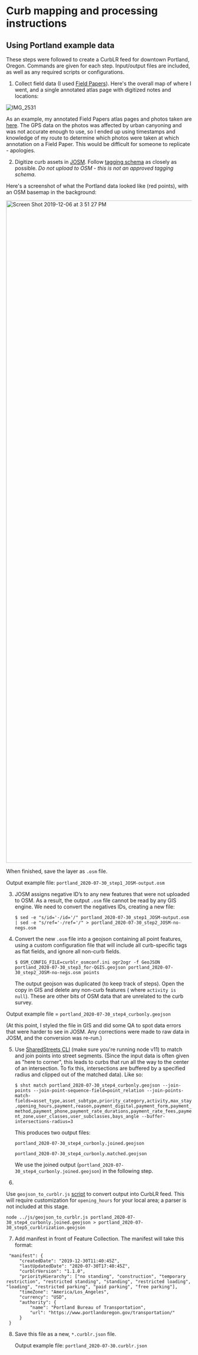 # Curb mapping and processing instructions

## Using Portland example data

These steps were followed to create a CurbLR feed for downtown Portland, Oregon. Commands are given for each step.
Input/output files are included, as well as any required scripts or configurations.

1. Collect field data (I used [Field Papers](http://fieldpapers.org/)). Here's the overall map of where I went, and a
   single annotated atlas page with digitized notes and locations:

![IMG_2531](https://user-images.githubusercontent.com/9657971/84815992-b39dba80-afc8-11ea-884f-164f04a3432f.JPG)

As an example, my annotated Field Papers atlas pages and photos taken
are [here](https://drive.google.com/file/d/1tcTiNqnNYtyaKNv7KYrdVBeT1X7WxHSP/view?usp=sharing). The GPS data on the
photos was affected by urban canyoning and was not accurate enough to use, so I ended up using timestamps and knowledge
of my route to determine which photos were taken at which annotation on a Field Paper. This would be difficult for
someone to replicate - apologies.

2. Digitize curb assets in [JOSM](https://josm.openstreetmap.de/).
   Follow [tagging schema](https://docs.google.com/spreadsheets/d/17E97gZJ0Tl7KZEejmm47_eKq5ESHVo-zo7xb1Fv_XA8/edit#gid=1371993522)
   as closely as possible. *Do not upload to OSM - this is not an approved tagging schema*.

Here's a screenshot of what the Portland data looked like (red points), with an OSM basemap in the background:

<img width="1792" alt="Screen Shot 2019-12-06 at 3 51 27 PM" src="https://user-images.githubusercontent.com/9657971/84816531-260e9a80-afc9-11ea-98c0-03c49eca538c.png">


When finished, save the layer as `.osm` file.

Output example file: `portland_2020-07-30_step1_JOSM-output.osm`

3. JOSM assigns negative ID’s to any new features that were not uploaded to OSM. As a result, the output `.osm` file
   cannot be read by any GIS engine. We need to convert the negatives IDs, creating a new file:

   `$ sed -e "s/id='-/id='/" portland_2020-07-30_step1_JOSM-output.osm | sed -e "s/ref='-/ref='/" > portland_2020-07-30_step2_JOSM-no-negs.osm`


4. Convert the new `.osm` file into a geojson containing all point features, using a custom configuration file that will
   include all curb-specific tags as flat fields, and ignore all non-curb fields.

   `$ OSM_CONFIG_FILE=curblr_osmconf.ini ogr2ogr -f GeoJSON portland_2020-07-30_step3_for-QGIS.geojson portland_2020-07-30_step2_JOSM-no-negs.osm points`

   The output geojson was duplicated (to keep track of steps). Open the copy in GIS and delete any non-curb features (
   where `activity is null`). These are other bits of OSM data that are unrelated to the curb survey.

Output example file = `portland_2020-07-30_step4_curbonly.geojson`

(At this point, I styled the file in GIS and did some QA to spot data errors that were harder to see in JOSM. Any
corrections were made to raw data in JOSM, and the conversion was re-run.)

5. Use [SharedStreets CLI](https://github.com/sharedstreets/sharedstreets-js) (make sure you're running node v11) to
   match and join points into street segments. (Since the input data is often given as "here to corner", this leads to
   curbs that run all the way to the center of an intersection. To fix this, intersections are buffered by a specified
   radius and clipped out of the matched data). Like so:

   `$ shst match portland_2020-07-30_step4_curbonly.geojson --join-points --join-point-sequence-field=point_relation --join-points-match-fields=asset_type,asset_subtype,priority_category,activity,max_stay,opening_hours,payment,reason,payment_digital,payment_form,payment_method,payment_phone,payment_rate_durations,payment_rate_fees,payment_zone,user_classes,user_subclasses,bays_angle --buffer-intersections-radius=3`

   This produces two output files:

   `portland_2020-07-30_step4_curbonly.joined.geojson`

   `portland_2020-07-30_step4_curbonly.matched.geojson`

   We use the joined output (`portland_2020-07-30_step4_curbonly.joined.geojson`) in the following step.


6.
Use `geojson_to_curblr.js` [script](https://github.com/sharedstreets/curblr/blob/master/conversions/js/geojson_to_curblr.js)
to convert output into CurbLR feed. This will require customization for `opening_hours` for your local area; a parser is
not included at this stage.

`node ../js/geojson_to_curblr.js portland_2020-07-30_step4_curbonly.joined.geojson > portland_2020-07-30_step5_curblrization.geojson`

7. Add manifest in front of Feature Collection. The manifest will take this format:

 ```
  "manifest": {
      "createdDate": "2019-12-30T11:40:45Z",
      "lastUpdatedDate": "2020-07-30T17:40:45Z",
      "curblrVersion": "1.1.0",
      "priorityHierarchy": ["no standing", "construction", "temporary restriction", "restricted standing", "standing", "restricted loading", "loading", "restricted parking", "paid parking", "free parking"],
      "timeZone": "America/Los_Angeles",
      "currency": "USD",
      "authority": {
          "name": "Portland Bureau of Transportation",
          "url": "https://www.portlandoregon.gov/transportation/"
      }
  }
```

8. Save this file as a new, `*.curblr.json` file.

   Output example file: `portland_2020-07-30.curblr.json`
